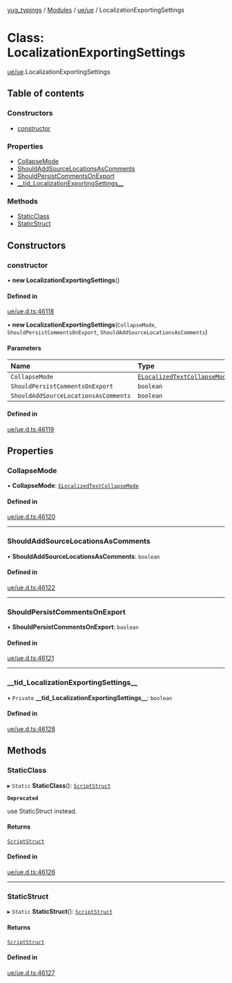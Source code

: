 [yug_typings](../README.md) / [Modules](../modules.md) / [ue/ue](../modules/ue_ue.md) / LocalizationExportingSettings

# Class: LocalizationExportingSettings

[ue/ue](../modules/ue_ue.md).LocalizationExportingSettings

## Table of contents

### Constructors

- [constructor](ue_ue.LocalizationExportingSettings.md#constructor)

### Properties

- [CollapseMode](ue_ue.LocalizationExportingSettings.md#collapsemode)
- [ShouldAddSourceLocationsAsComments](ue_ue.LocalizationExportingSettings.md#shouldaddsourcelocationsascomments)
- [ShouldPersistCommentsOnExport](ue_ue.LocalizationExportingSettings.md#shouldpersistcommentsonexport)
- [\_\_tid\_LocalizationExportingSettings\_\_](ue_ue.LocalizationExportingSettings.md#__tid_localizationexportingsettings__)

### Methods

- [StaticClass](ue_ue.LocalizationExportingSettings.md#staticclass)
- [StaticStruct](ue_ue.LocalizationExportingSettings.md#staticstruct)

## Constructors

### constructor

• **new LocalizationExportingSettings**()

#### Defined in

[ue/ue.d.ts:46118](https://github.com/YugMetaverse/yug_typings/blob/b7d9b19/ue/ue.d.ts#L46118)

• **new LocalizationExportingSettings**(`CollapseMode`, `ShouldPersistCommentsOnExport`, `ShouldAddSourceLocationsAsComments`)

#### Parameters

| Name | Type |
| :------ | :------ |
| `CollapseMode` | [`ELocalizedTextCollapseMode`](../enums/ue_ue.ELocalizedTextCollapseMode.md) |
| `ShouldPersistCommentsOnExport` | `boolean` |
| `ShouldAddSourceLocationsAsComments` | `boolean` |

#### Defined in

[ue/ue.d.ts:46119](https://github.com/YugMetaverse/yug_typings/blob/b7d9b19/ue/ue.d.ts#L46119)

## Properties

### CollapseMode

• **CollapseMode**: [`ELocalizedTextCollapseMode`](../enums/ue_ue.ELocalizedTextCollapseMode.md)

#### Defined in

[ue/ue.d.ts:46120](https://github.com/YugMetaverse/yug_typings/blob/b7d9b19/ue/ue.d.ts#L46120)

___

### ShouldAddSourceLocationsAsComments

• **ShouldAddSourceLocationsAsComments**: `boolean`

#### Defined in

[ue/ue.d.ts:46122](https://github.com/YugMetaverse/yug_typings/blob/b7d9b19/ue/ue.d.ts#L46122)

___

### ShouldPersistCommentsOnExport

• **ShouldPersistCommentsOnExport**: `boolean`

#### Defined in

[ue/ue.d.ts:46121](https://github.com/YugMetaverse/yug_typings/blob/b7d9b19/ue/ue.d.ts#L46121)

___

### \_\_tid\_LocalizationExportingSettings\_\_

• `Private` **\_\_tid\_LocalizationExportingSettings\_\_**: `boolean`

#### Defined in

[ue/ue.d.ts:46128](https://github.com/YugMetaverse/yug_typings/blob/b7d9b19/ue/ue.d.ts#L46128)

## Methods

### StaticClass

▸ `Static` **StaticClass**(): [`ScriptStruct`](ue_ue.ScriptStruct.md)

**`Deprecated`**

use StaticStruct instead.

#### Returns

[`ScriptStruct`](ue_ue.ScriptStruct.md)

#### Defined in

[ue/ue.d.ts:46126](https://github.com/YugMetaverse/yug_typings/blob/b7d9b19/ue/ue.d.ts#L46126)

___

### StaticStruct

▸ `Static` **StaticStruct**(): [`ScriptStruct`](ue_ue.ScriptStruct.md)

#### Returns

[`ScriptStruct`](ue_ue.ScriptStruct.md)

#### Defined in

[ue/ue.d.ts:46127](https://github.com/YugMetaverse/yug_typings/blob/b7d9b19/ue/ue.d.ts#L46127)
